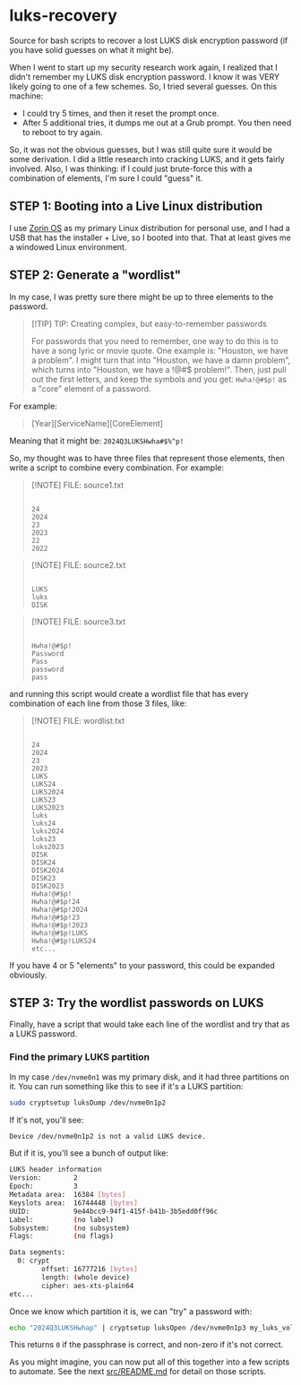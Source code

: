 # luks-recovery

Source for bash scripts to recover a lost LUKS disk encryption password (if you have solid guesses on what it might be).

When I went to start up my security research work again, I realized that I didn't remember my LUKS disk encryption password. I know it was VERY likely going to one of a few schemes. So, I tried several guesses. On this machine:

* I could try 5 times, and then it reset the prompt once.
* After 5 additional tries, it dumps me out at a Grub prompt. You then need to reboot to try again.

So, it was not the obvious guesses, but I was still quite sure it would be some derivation. I did a little research into cracking LUKS, and it gets fairly involved. Also, I was thinking: if I could just brute-force this with a combination of elements, I'm sure I could "guess" it.

## STEP 1: Booting into a Live Linux distribution

I use [Zorin OS](https://zorin.com/os/) as my primary Linux distribution for personal use, and I had a USB that has the installer + Live, so I booted into that. That at least gives me a windowed Linux environment.

## STEP 2: Generate a "wordlist"

In my case, I was pretty sure there might be up to three elements to the password.

> [!TIP] TIP: Creating complex, but easy-to-remember passwords
> 
> For passwords that you need to remember, one way to do this is to have a song lyric or movie quote. One example is: "Houston, we have a problem". I might turn that into "Houston, we have a damn problem", which turns into "Houston, we have a !@#$ problem!". Then, just pull out the first letters, and keep the symbols and you get: `Hwha!@#$p!` as a "core" element of a password.

For example:

> [Year][ServiceName][CoreElement]

Meaning that it might be: `2024Q3LUKSHwha#$%^p!`

So, my thought was to have three files that represent those elements, then write a script to combine every combination. For example:

> [!NOTE] FILE: source1.txt
> ```text
>   
> 24
> 2024
> 23
> 2023
> 22
> 2022
> ```

> [!NOTE] FILE: source2.txt
> ```text
>   
> LUKS
> luks
> DISK
> ```

> [!NOTE] FILE: source3.txt
> ```text
>   
> Hwha!@#$p!
> Password
> Pass
> password
> pass
> ```

and running this script would create a wordlist file that has every combination of each line from those 3 files, like:

> [!NOTE] FILE: wordlist.txt
> ```text
>   
> 24
> 2024
> 23
> 2023
> LUKS
> LUKS24
> LUKS2024
> LUKS23
> LUKS2023
> luks
> luks24
> luks2024
> luks23
> luks2023
> DISK
> DISK24
> DISK2024
> DISK23
> DISK2023
> Hwha!@#$p!
> Hwha!@#$p!24
> Hwha!@#$p!2024
> Hwha!@#$p!23
> Hwha!@#$p!2023
> Hwha!@#$p!LUKS
> Hwha!@#$p!LUKS24
> etc...
> ```

If you have 4 or 5 "elements" to your password, this could be expanded obviously.

## STEP 3: Try the wordlist passwords on LUKS

Finally, have a script that would take each line of the wordlist and try that as a LUKS password.

### Find the primary LUKS partition

In my case `/dev/nvme0n1` was my primary disk, and it had three partitions on it. You can run something like this to see if it's a LUKS partition:

```bash
sudo cryptsetup luksDump /dev/nvme0n1p2
```

If it's not, you'll see:

```bash
Device /dev/nvme0n1p2 is not a valid LUKS device.
```

But if it is, you'll see a bunch of output like:

```bash
LUKS header information
Version:        2
Epoch:          3
Metadata area:  16384 [bytes]
Keyslots area:  16744448 [bytes]
UUID:           9e44bcc9-94f1-415f-b41b-3b5edd0ff96c
Label:          (no label)
Subsystem:      (no subsystem)
Flags:          (no flags)

Data segments:
  0: crypt
        offset: 16777216 [bytes]
        length: (whole device)
        cipher: aes-xts-plain64
etc...
```

Once we know which partition it is, we can "try" a password with:

```bash
echo "2024Q3LUKSHwhap" | cryptsetup luksOpen /dev/nvme0n1p3 my_luks_volume --test-passphrase
```

This returns `0` if the passphrase is correct, and non-zero if it's not correct.

As you might imagine, you can now put all of this together into a few scripts to automate. See the next [src/README.md](src/README.md) for detail on those scripts.